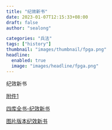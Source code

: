 ```yaml
---
title: "纪效新书"
date: 2023-01-07T12:15:33+08:00
draft: false
author: "sealong"

categories: "兵法"
tags: ["history"]
thumbnail: "images/thumbnail/fpga.png"
headline: 
  enabled: true
  image: "images/headline/fpga.png"
---
```

纪效新书
<!--more-->

	
<a href="pdf" target="_blank">附件1</a>

[四库全书-纪效新书](https://ourartnet.com/%E5%9B%9B%E5%BA%AB%E5%85%A8%E6%9B%B8_%E5%AD%90%E9%83%A8_%E5%85%B5%E5%AE%B6%E9%A1%9E/016-%E7%B4%80%E6%95%88%E6%96%B0%E6%9B%B8.pdf)

[图片版本纪效新书](https://taiwanebook.ncl.edu.tw/zh-tw/book/NCL-9900009193/reader)
